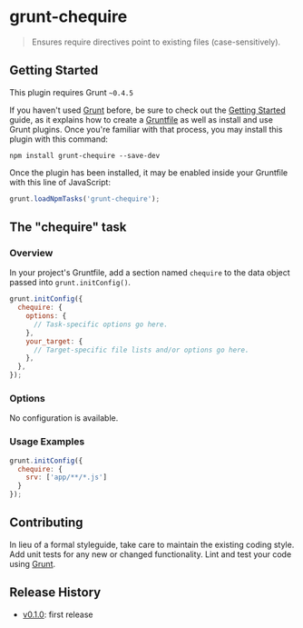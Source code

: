 # grunt-chequire

> Ensures require directives point to existing files (case-sensitively).

## Getting Started
This plugin requires Grunt `~0.4.5`

If you haven't used [Grunt](http://gruntjs.com/) before, be sure to check out the [Getting Started](http://gruntjs.com/getting-started) guide, as it explains how to create a [Gruntfile](http://gruntjs.com/sample-gruntfile) as well as install and use Grunt plugins. Once you're familiar with that process, you may install this plugin with this command:

```shell
npm install grunt-chequire --save-dev
```

Once the plugin has been installed, it may be enabled inside your Gruntfile with this line of JavaScript:

```js
grunt.loadNpmTasks('grunt-chequire');
```

## The "chequire" task

### Overview
In your project's Gruntfile, add a section named `chequire` to the data object passed into `grunt.initConfig()`.

```js
grunt.initConfig({
  chequire: {
    options: {
      // Task-specific options go here.
    },
    your_target: {
      // Target-specific file lists and/or options go here.
    },
  },
});
```

### Options

No configuration is available.

### Usage Examples

```js
grunt.initConfig({
  chequire: {
    srv: ['app/**/*.js']
  }
});
```

## Contributing
In lieu of a formal styleguide, take care to maintain the existing coding style. Add unit tests for any new or changed functionality. Lint and test your code using [Grunt](http://gruntjs.com/).

## Release History

* [v0.1.0](https://github.com/Swaven/grunt-chequire/releases/tag/v0.1.0): first release
